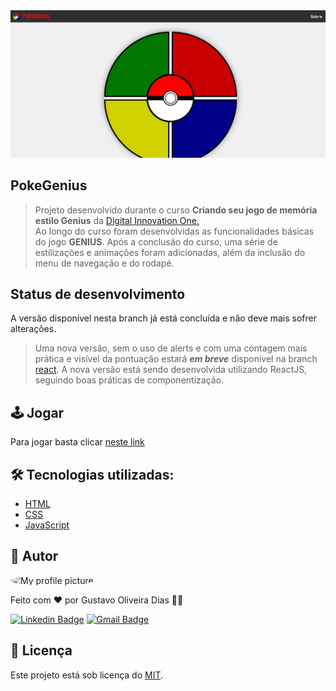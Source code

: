 <img src="./images/capa.png" alt="capa" />
<br />

## PokeGenius

> Projeto desenvolvido durante o curso **Criando seu jogo de memória estilo Genius** da [Digital Innovation One.](https://digitalinnovation.one/) <br>
> Ao longo do curso foram desenvolvidas as funcionalidades básicas do jogo **GENIUS**. Após a conclusão do curso, uma série de estilizações e animações foram adicionadas, além da inclusão do menu de navegação e do rodapé. <br>

## Status de desenvolvimento
A versão disponível nesta branch já está concluída e não deve mais sofrer alterações.

>Uma nova versão, sem o uso de alerts e com uma contagem mais prática e visível da pontuação estará ***em breve*** disponível na branch [react](https://github.com/gustavogod/pokegenius/tree/react). A nova versão está sendo desenvolvida utilizando ReactJS, seguindo boas práticas de componentização.

## 🕹️ Jogar

Para jogar basta clicar [neste link](https://gustavogod.github.io/pokegenius/)

## 🛠 Tecnologias utilizadas:

- [HTML](https://html.spec.whatwg.org/multipage/)
- [CSS](https://www.w3.org/TR/CSS/#css)
- [JavaScript](https://developer.mozilla.org/en-US/docs/Web/JavaScript)

## 🧔 Autor
 <img style="border-radius: 100%;" src="https://avatars.githubusercontent.com/u/13698021?v=4" width="100px;" alt="My profile picture"/>

Feito com ❤️ por Gustavo Oliveira Dias 👋🏽

[![Linkedin Badge](https://img.shields.io/badge/-Gustavo-blue?style=flat-square&logo=Linkedin&logoColor=white&link=https://www.linkedin.com/in/gustavo-dias-22117012b/)](https://www.linkedin.com/in/tgmarinho/) 
[![Gmail Badge](https://img.shields.io/badge/-gustavodias.god@gmail.com-c14438?style=flat-square&logo=Gmail&logoColor=white&link=mailto:gustavodias.god@gmail.com)](mailto:gustavodias.god@gmail.com)

## 🔑 Licença 

Este projeto está sob licença do [MIT](https://opensource.org/licenses/mit-license.php).
